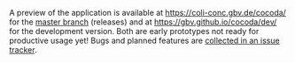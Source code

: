 A preview of the application is available at <https://coli-conc.gbv.de/cocoda/> for the [master branch](https://github.com/gbv/cocoda/tree/master) (releases) and at <https://gbv.github.io/cocoda/dev/> for the development version. Both are early prototypes not ready for productive usage yet! Bugs and planned features are [collected in an issue tracker](https://github.com/gbv/cocoda/issues).

